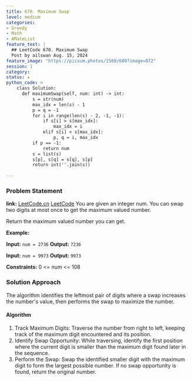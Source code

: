 ```yaml
---
title: 670. Maximum Swap
level: medium
categories:
- Greedy
- Math
- AMateList
feature_text: |
  ## LeetCode 670. Maximum Swap
  Post by ailswan Aug. 15, 2024
feature_image: "https://picsum.photos/2560/600?image=872"
session: 1
category:
status: ★
python_code: >
    class Solution:
      def maximumSwap(self, num: int) -> int:
          s = str(num)
          max_idx = len(s) - 1
          p = q = -1
          for i in range(len(s) - 2, -1, -1):
              if s[i] > s[max_idx]:
                  max_idx = i
              elif s[i] < s[max_idx]:
                  p, q = i, max_idx
          if p == -1:
              return num
          s = list(s)
          s[p], s[q] = s[q], s[p]
          return int(''.join(s))
      
---
```


### Problem Statement
**link:**
[LeetCode.cn](https://leetcode.cn/problems/maximum-swap/)
[LeetCode](https://leetcode.com/maximum-swap/)
You are given an integer num. You can swap two digits at most once to get the maximum valued number.

Return the maximum valued number you can get.


**Example:**

**Input:** `num = 2736`
**Output:** `7236`

**Input:** `num = 9973`
**Output:** `9973`

**Constraints:**
0 <= num <= 108
 
### Solution Approach
The algorithm identifies the leftmost pair of digits where a swap increases the number's value, then performs the swap to maximize the number.

#### Algorithm
1. Track Maximum Digits: Traverse the number from right to left, keeping track of the maximum digit encountered and its position.
2. Identify Swap Opportunity: While traversing, identify the first position where the current digit is smaller than the maximum digit found later in the sequence.
3. Perform the Swap: Swap the identified smaller digit with the maximum digit to form the largest possible number. If no swap opportunity is found, return the original number.